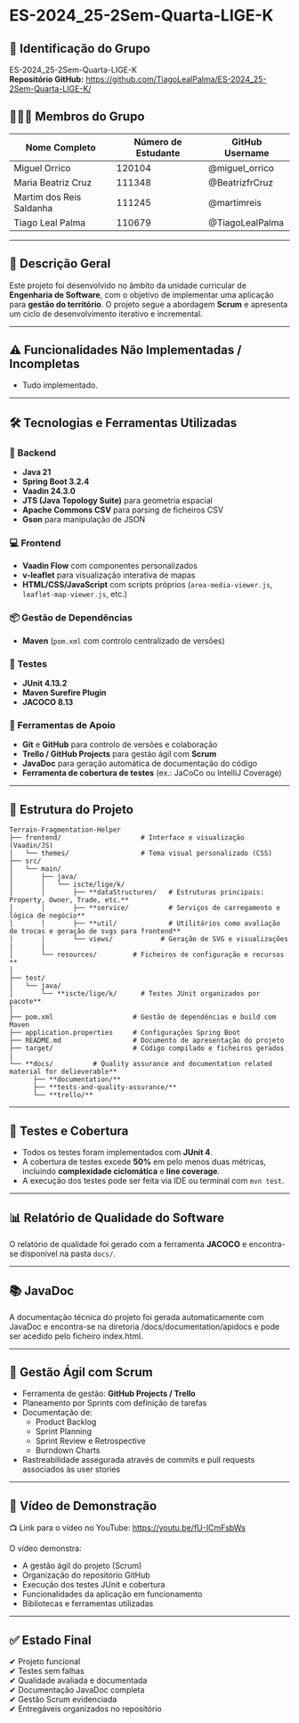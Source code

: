 # ES-2024_25-2Sem-Quarta-LIGE-K


## 👥 Identificação do Grupo
ES-2024_25-2Sem-Quarta-LIGE-K  
**Repositório GitHub:** https://github.com/TiagoLealPalma/ES-2024_25-2Sem-Quarta-LIGE-K/

## 🧑‍🤝‍🧑 Membros do Grupo

|       Nome Completo        | Número de Estudante | GitHub Username    |
|----------------------------|---------------------|--------------------|
| Miguel Orrico              |        120104       |   @miguel_orrico   |
| Maria Beatriz Cruz         |        111348       |   @BeatrizfrCruz   |
| Martim dos Reis Saldanha   |        111245       |   @martimreis      |
| Tiago Leal Palma           |        110679       |   @TiagoLealPalma  |

---

## 📝 Descrição Geral

Este projeto foi desenvolvido no âmbito da unidade curricular de **Engenharia de Software**, com o objetivo de implementar uma aplicação para **gestão do território**. O projeto segue a abordagem **Scrum** e apresenta um ciclo de desenvolvimento iterativo e incremental.

---

## ⚠️ Funcionalidades Não Implementadas / Incompletas

- Tudo implementado.

---

## 🛠️ Tecnologias e Ferramentas Utilizadas

### 🔧 Backend
- **Java 21**
- **Spring Boot 3.2.4**
- **Vaadin 24.3.0**
- **JTS (Java Topology Suite)** para geometria espacial
- **Apache Commons CSV** para parsing de ficheiros CSV
- **Gson** para manipulação de JSON

### 💻 Frontend
- **Vaadin Flow** com componentes personalizados
- **v-leaflet** para visualização interativa de mapas
- **HTML/CSS/JavaScript** com scripts próprios (`area-media-viewer.js`, `leaflet-map-viewer.js`, etc.)

### 📦 Gestão de Dependências
- **Maven** (`pom.xml` com controlo centralizado de versões)

### 🧪 Testes
- **JUnit 4.13.2**
- **Maven Surefire Plugin** 
- **JACOCO 8.13**

### 🧰 Ferramentas de Apoio
- **Git** e **GitHub** para controlo de versões e colaboração
- **Trello / GitHub Projects** para gestão ágil com **Scrum**
- **JavaDoc** para geração automática de documentação do código
- **Ferramenta de cobertura de testes** (ex.: JaCoCo ou IntelliJ Coverage)


---

## 📁 Estrutura do Projeto
```
Terrain-Fragmentation-Helper
├── frontend/                    # Interface e visualização (Vaadin/JS)
│   └── themes/                  # Tema visual personalizado (CSS)
├── src/
│   └── main/
│       ├── java/
│       │   └── iscte/lige/k/
│       │       ├── **dataStructures/   # Estruturas principais: Property, Owner, Trade, etc.**
│       │       ├── **service/          # Serviços de carregamento e lógica de negócio**
│       │       ├── **util/             # Utilitários como avaliação de trocas e geração de svgs para frontend**
│       │       └── views/            # Geração de SVG e visualizações
|       |
│       └── resources/         # Ficheiros de configuração e recursos **
│
├── test/
│   └── java/
│       └── **iscte/lige/k/      # Testes JUnit organizados por pacote**
│
├── pom.xml                    # Gestão de dependências e build com Maven
├── application.properties     # Configurações Spring Boot
├── README.md                  # Documento de apresentação do projeto
├── target/                    # Código compilado e ficheiros gerados
|
└── **docs/          # Quality assurance and documentation related material for delieverable**  
      ├── **documentation/**
      ├── **tests-and-quality-assurance/**
      └── **trello/**
```          

---

## 🧪 Testes e Cobertura

- Todos os testes foram implementados com **JUnit 4**.
- A cobertura de testes excede **50%** em pelo menos duas métricas, incluindo **complexidade ciclomática** e **line coverage**.
- A execução dos testes pode ser feita via IDE ou terminal com `mvn test`.

---

## 📊 Relatório de Qualidade do Software

O relatório de qualidade foi gerado com a ferramenta **JACOCO** e encontra-se disponível na pasta `docs/`.

---

## 📚 JavaDoc

A documentação técnica do projeto foi gerada automaticamente com JavaDoc e encontra-se na diretoria /docs/documentation/apidocs e pode ser acedido pelo ficheiro index.html.

---

## 📅 Gestão Ágil com Scrum

- Ferramenta de gestão: **GitHub Projects / Trello**
- Planeamento por Sprints com definição de tarefas
- Documentação de:
  - Product Backlog
  - Sprint Planning
  - Sprint Review e Retrospective
  - Burndown Charts
- Rastreabilidade assegurada através de commits e pull requests associados às user stories

---

## 🎥 Vídeo de Demonstração

📺 Link para o vídeo no YouTube: https://youtu.be/fU-ICmFsbWs

O vídeo demonstra:
- A gestão ágil do projeto (Scrum)
- Organização do repositório GitHub
- Execução dos testes JUnit e cobertura
- Funcionalidades da aplicação em funcionamento
- Bibliotecas e ferramentas utilizadas

---

## ✅ Estado Final

✔ Projeto funcional  
✔ Testes sem falhas  
✔ Qualidade avaliada e documentada  
✔ Documentação JavaDoc completa  
✔ Gestão Scrum evidenciada  
✔ Entregáveis organizados no repositório  



